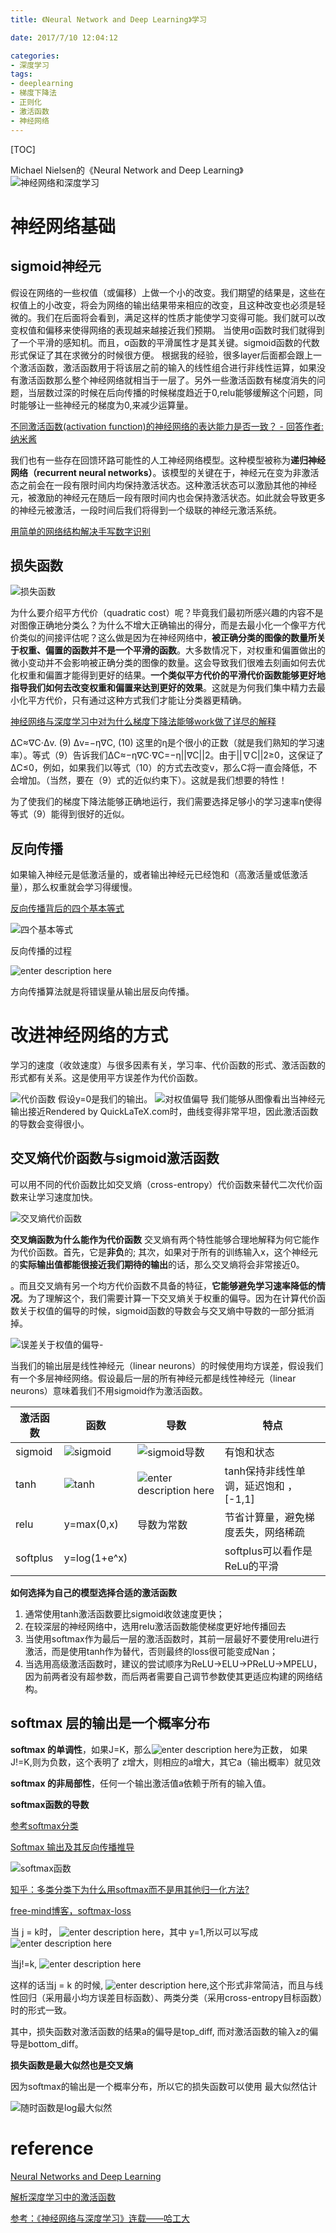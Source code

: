 ```yaml
---
title: 《Neural Network and Deep Learning》学习

date: 2017/7/10 12:04:12

categories:
- 深度学习
tags:
- deeplearning
- 梯度下降法
- 正则化
- 激活函数
- 神经网络
---
```

[TOC]

 Michael Nielsen的《Neural Network and Deep Learning》
![神经网络和深度学习][1]

<!--more-->
# 神经网络基础
## sigmoid神经元
假设在网络的一些权值（或偏移）上做一个小的改变。我们期望的结果是，这些在权值上的小改变，将会为网络的输出结果带来相应的改变，且这种改变也必须是轻微的。我们在后面将会看到，满足这样的性质才能使学习变得可能。我们就可以改变权值和偏移来使得网络的表现越来越接近我们预期。
当使用σ函数时我们就得到了一个平滑的感知机。而且，σ函数的平滑属性才是其关键。sigmoid函数的代数形式保证了其在求微分的时候很方便。
根据我的经验，很多layer后面都会跟上一个激活函数，激活函数用于将该层之前的输入的线性组合进行非线性运算，如果没有激活函数那么整个神经网络就相当于一层了。另外一些激活函数有梯度消失的问题，当层数过深的时候在后向传播的时候梯度趋近于0,relu能够缓解这个问题，同时能够让一些神经元的梯度为0,来减少运算量。

[不同激活函数(activation function)的神经网络的表达能力是否一致？ - 回答作者: 纳米酱](https://zhihu.com/question/41841299/answer/92683898)

我们也有一些存在回馈环路可能性的人工神经网络模型。这种模型被称为**递归神经网络（recurrent neural networks）**。该模型的关键在于，神经元在变为非激活态之前会在一段有限时间内均保持激活状态。这种激活状态可以激励其他的神经元，被激励的神经元在随后一段有限时间内也会保持激活状态。如此就会导致更多的神经元被激活，一段时间后我们将得到一个级联的神经元激活系统。


[用简单的网络结构解决手写数字识别](https://mp.weixin.qq.com/s?__biz=MzIxMjAzNDY5Mg==&mid=400137026&idx=1&sn=f5c8a9ab3e24d7c0bd38058ba211d22a&scene=21#wechat_redirect)

## 损失函数
![损失函数](http://mmbiz.qpic.cn/mmbiz/58FUuNaBUjqmFnpiaugfukXTylgau1kOB5cBdtFib3TiaOQy9ImBB9OwyEnJtR1ibowkldBGM1GG16Tiaq3GexGoGEQ/640?wx_fmt=png&tp=webp&wxfrom=5&wx_lazy=1)

为什么要介绍平方代价（quadratic cost）呢？毕竟我们最初所感兴趣的内容不是对图像正确地分类么？为什么不增大正确输出的得分，而是去最小化一个像平方代价类似的间接评估呢？这么做是因为在神经网络中，**被正确分类的图像的数量所关于权重、偏置的函数并不是一个平滑的函数**。大多数情况下，对权重和偏置做出的微小变动并不会影响被正确分类的图像的数量。这会导致我们很难去刻画如何去优化权重和偏置才能得到更好的结果。**一个类似平方代价的平滑代价函数能够更好地指导我们如何去改变权重和偏置来达到更好的效果**。这就是为何我们集中精力去最小化平方代价，只有通过这种方式我们才能让分类器更精确。

[神经网络与深度学习中对为什么梯度下降法能够work做了详尽的解释](https://mp.weixin.qq.com/s?__biz=MzIxMjAzNDY5Mg==&mid=400169015&idx=1&sn=757c015a7d2aea1b79a681158dd107e9&scene=21#wechat_redirect)

ΔC≈∇C⋅Δv. (9)
Δv=−η∇C, (10)
这里的η是个很小的正数（就是我们熟知的学习速率）。等式（9）告诉我们ΔC≈−η∇C⋅∇C=−η||∇C||2。由于||∇C||2≥0，这保证了ΔC≤0，例如，如果我们以等式（10）的方式去改变v，那么C将一直会降低，不会增加。（当然，要在（9）式的近似约束下）。这就是我们想要的特性！

为了使我们的梯度下降法能够正确地运行，我们需要选择足够小的学习速率η使得等式（9）能得到很好的近似。

## 反向传播

如果输入神经元是低激活量的，或者输出神经元已经饱和（高激活量或低激活量），那么权重就会学习得缓慢。

[反向传播背后的四个基本等式](https://mp.weixin.qq.com/s?__biz=MzIxMjAzNDY5Mg==&mid=400329443&idx=1&sn=f7158ee615c2a0d6f0014adae038193e&scene=21#wechat_redirect)

![四个基本等式][2]

反向传播的过程


![enter description here][3]

方向传播算法就是将错误量从输出层反向传播。


# 改进神经网络的方式
学习的速度（收敛速度）与很多因素有关，学习率、代价函数的形式、激活函数的形式都有关系。这是使用平方误差作为代价函数。

![代价函数][4]
假设y=0是我们的输出。
![对权值偏导][5]
我们能够从图像看出当神经元输出接近Rendered by QuickLaTeX.com时，曲线变得非常平坦，因此激活函数的导数会变得很小。

## 交叉熵代价函数与sigmoid激活函数
可以用不同的代价函数比如交叉熵（cross-entropy）代价函数来替代二次代价函数来让学习速度加快。

![交叉熵代价函数][6]

**交叉熵函数为什么能作为代价函数**
交叉熵有两个特性能够合理地解释为何它能作为代价函数。首先，它是**非负**的; 其次，如果对于所有的训练输入x，这个神经元的**实际输出值都能很接近我们期待的输出**的话，那么交叉熵将会非常接近0。

。而且交叉熵有另一个均方代价函数不具备的特征，**它能够避免学习速率降低的情况**。为了理解这个，我们需要计算一下交叉熵关于权重的偏导。因为在计算代价函数关于权值的偏导的时候，sigmoid函数的导数会与交叉熵中导数的一部分抵消掉。

![误差关于权值的偏导][7]-


当我们的输出层是线性神经元（linear neurons）的时候使用均方误差，假设我们有一个多层神经网络。假设最后一层的所有神经元都是线性神经元（linear neurons）意味着我们不用sigmoid作为激活函数。

|   激活函数  |  函数   |  导数   |  特点   | 
| --- | --- | --- | --- |
|  sigmoid   |  ![sigmoid][8]   |  ![sigmoid导数][9]   |  有饱和状态   |
|  tanh   | ![tanh][10]    |  ![enter description here][11]   | tanh保持非线性单调，延迟饱和 ，[-1,1]   |
|  relu    |  y=max(0,x)   |  导数为常数   |   节省计算量，避免梯度丢失，网络稀疏  |
|   softplus  |  y=log(1+e^x)  |     |  softplus可以看作是ReLu的平滑  |

**如何选择为自己的模型选择合适的激活函数**

1. 通常使用tanh激活函数要比sigmoid收敛速度更快；
2. 在较深层的神经网络中，选用relu激活函数能使梯度更好地传播回去
3. 当使用softmax作为最后一层的激活函数时，其前一层最好不要使用relu进行激活，而是使用tanh作为替代，否则最终的loss很可能变成Nan；
4. 当选用高级激活函数时，建议的尝试顺序为ReLU->ELU->PReLU->MPELU，因为前两者没有超参数，而后两者需要自己调节参数使其更适应构建的网络结构。

## softmax 层的输出是一个概率分布

**softmax 的单调性**，如果J=K，那么![enter description here][12]为正数， 如果J!=K,则为负数，这个表明了 z增大，则相应的a增大，其它a（输出概率）就见效

**softmax 的非局部性**，任何一个输出激活值a依赖于所有的输入值。


**softmax函数的导数**

[参考softmax分类](http://www.jianshu.com/p/8eb17fa41164)

[Softmax 输出及其反向传播推导](http://shuokay.com/2016/07/20/softmax-loss/)

![softmax函数][13]


[知乎：多类分类下为什么用softmax而不是用其他归一化方法?](https://www.zhihu.com/question/40403377/answer/86647017)

[free-mind博客，softmax-loss](http://freemind.pluskid.org/machine-learning/softmax-vs-softmax-loss-numerical-stability/)

当 j = k时， ![enter description here][14]，其中 y=1,所以可以写成![enter description here][15]

当j!=k,  ![enter description here][16]

这样的话当j = k 的时候, ![enter description here][17],这个形式非常简洁，而且与线性回归（采用最小均方误差目标函数）、两类分类（采用cross-entropy目标函数）时的形式一致。

其中，损失函数对激活函数的结果a的偏导是top_diff, 而对激活函数的输入z的偏导是bottom_diff。

**损失函数是最大似然也是交叉熵**

因为softmax的输出是一个概率分布，所以它的损失函数可以使用 最大似然估计

![随时函数是log最大似然][18]

# reference


[Neural Networks and Deep Learning](http://neuralnetworksanddeeplearning.com/index.html)

[解析深度学习中的激活函数](http://www.jianshu.com/p/6033a5d3ad4b)

[参考：《神经网络与深度学习》连载——哈工大](https://mp.weixin.qq.com/s?__biz=MzIxMjAzNDY5Mg==&mid=503307054&idx=1&sn=d20623df35d1771dc548d545ed38f318&chksm=0f474ec53830c7d3bd43285f1b32a69ee76887676ce276446aed833512ddc1d3515331b954e7&mpshare=1&scene=1&srcid=0712NxuIohdYeyT9HV9KoJD0&pass_ticket=ih%2BTmMdW0BKOpaQftxTEsre0o%2FuiaqArflVqs4UY1MJqSN5yV0Im5QO0FlBgY6QF#rd)


  [1]: https://www.github.com/DragonFive/CVBasicOp/raw/master/1499827436670.jpg
  [2]: https://www.github.com/DragonFive/CVBasicOp/raw/master/%E5%B0%8F%E4%B9%A6%E5%8C%A0/1501419765215.jpg
  [3]: https://www.github.com/DragonFive/CVBasicOp/raw/master/%E5%B0%8F%E4%B9%A6%E5%8C%A0/1500378801942.jpg
  [4]: https://www.github.com/DragonFive/CVBasicOp/raw/master/%E5%B0%8F%E4%B9%A6%E5%8C%A0/1501232404378.jpg
  [5]: https://www.github.com/DragonFive/CVBasicOp/raw/master/%E5%B0%8F%E4%B9%A6%E5%8C%A0/1501232423609.jpg
  [6]: https://www.github.com/DragonFive/CVBasicOp/raw/master/%E5%B0%8F%E4%B9%A6%E5%8C%A0/1501233195651.jpg
  [7]: https://www.github.com/DragonFive/CVBasicOp/raw/master/%E5%B0%8F%E4%B9%A6%E5%8C%A0/1501241302962.jpg
  [8]: https://www.github.com/DragonFive/CVBasicOp/raw/master/%E5%B0%8F%E4%B9%A6%E5%8C%A0/1501341517202.jpg
  [9]: https://www.github.com/DragonFive/CVBasicOp/raw/master/%E5%B0%8F%E4%B9%A6%E5%8C%A0/1501341554626.jpg
  [10]: https://www.github.com/DragonFive/CVBasicOp/raw/master/%E5%B0%8F%E4%B9%A6%E5%8C%A0/1501341596684.jpg
  [11]: https://www.github.com/DragonFive/CVBasicOp/raw/master/%E5%B0%8F%E4%B9%A6%E5%8C%A0/1501341636250.jpg
  [12]: https://www.github.com/DragonFive/CVBasicOp/raw/master/%E5%B0%8F%E4%B9%A6%E5%8C%A0/1501419089972.jpg
  [13]: https://www.github.com/DragonFive/CVBasicOp/raw/master/%E5%B0%8F%E4%B9%A6%E5%8C%A0/1501341429967.jpg
  [14]: https://www.github.com/DragonFive/CVBasicOp/raw/master/%E5%B0%8F%E4%B9%A6%E5%8C%A0/1501341467832.jpg
  [15]: https://www.github.com/DragonFive/CVBasicOp/raw/master/%E5%B0%8F%E4%B9%A6%E5%8C%A0/1501422347832.jpg
  [16]: https://www.github.com/DragonFive/CVBasicOp/raw/master/%E5%B0%8F%E4%B9%A6%E5%8C%A0/1501341954136.jpg
  [17]: https://www.github.com/DragonFive/CVBasicOp/raw/master/%E5%B0%8F%E4%B9%A6%E5%8C%A0/1501422904920.jpg
  [18]: https://www.github.com/DragonFive/CVBasicOp/raw/master/%E5%B0%8F%E4%B9%A6%E5%8C%A0/1501421402308.jpg